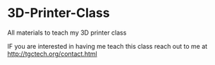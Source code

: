 # 3D-Printer-Class
All materials to teach my 3D printer class

IF you are interested in having me teach this class reach out to me at http://tgctech.org/contact.html

